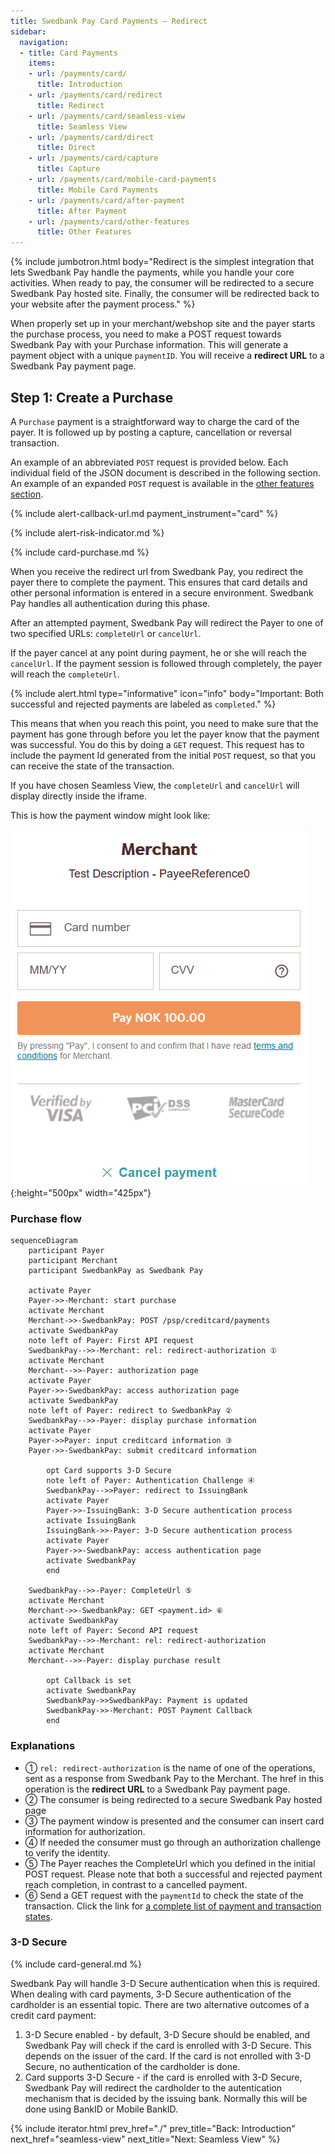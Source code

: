 ```yaml
---
title: Swedbank Pay Card Payments – Redirect
sidebar:
  navigation:
  - title: Card Payments
    items:
    - url: /payments/card/
      title: Introduction
    - url: /payments/card/redirect
      title: Redirect
    - url: /payments/card/seamless-view
      title: Seamless View
    - url: /payments/card/direct
      title: Direct
    - url: /payments/card/capture
      title: Capture
    - url: /payments/card/mobile-card-payments
      title: Mobile Card Payments
    - url: /payments/card/after-payment
      title: After Payment
    - url: /payments/card/other-features
      title: Other Features
---
```


{% include jumbotron.html body="Redirect is the simplest integration that
lets Swedbank Pay handle the payments, while
you handle your core activities. When ready to pay, the consumer will be
redirected to a secure Swedbank Pay hosted site. Finally, the consumer will be
redirected back to your website after the payment process." %}

When properly set up in your merchant/webshop site and the payer starts the
purchase process, you need to make a POST request towards Swedbank Pay with
your Purchase information. This will generate a payment object with a unique
`paymentID`. You will receive a **redirect URL** to a Swedbank Pay payment
page.

## Step 1: Create a Purchase

A `Purchase` payment is a straightforward way to charge the card of the payer.
It is followed up by posting a capture, cancellation or reversal transaction.

An example of an abbreviated `POST` request is provided below.
Each individual field of the JSON document is described in the following section.
An example of an expanded `POST` request is available in the
[other features section][purchase].

{% include alert-callback-url.md payment_instrument="card" %}

{% include alert-risk-indicator.md %}

{% include card-purchase.md %}

When you receive the redirect url from Swedbank Pay, you redirect the
payer there to complete the payment. This ensures that card details and other
personal information is entered in a secure environment. Swedbank Pay handles
all authentication during this phase.

After an attempted payment, Swedbank Pay will redirect the Payer to one of two
specified URLs: `completeUrl` or `cancelUrl`.

If the payer cancel at any point during payment, he or she will reach the
`cancelUrl`. If the payment session is followed through completely, the payer
will reach the `completeUrl`.

{% include alert.html type="informative" icon="info" body="Important: Both
successful and rejected payments are labeled as `completed`." %}

This means that when you reach this point, you need to make sure that the
payment has gone through before you let the payer know that the payment was
successful. You do this by doing a `GET` request. This request has to include the
payment Id generated from the initial `POST` request, so that you can receive the
state of the transaction.

If you have chosen Seamless View, the `completeUrl` and `cancelUrl` will display
directly inside the iframe.

This is how the payment window might look like:

![screenshot of the redirect card payment page][card-payment]{:height="500px" width="425px"}

### Purchase flow

```mermaid
sequenceDiagram
    participant Payer
    participant Merchant
    participant SwedbankPay as Swedbank Pay

    activate Payer
    Payer->>-Merchant: start purchase
    activate Merchant
    Merchant->>-SwedbankPay: POST /psp/creditcard/payments
    activate SwedbankPay
    note left of Payer: First API request
    SwedbankPay-->>-Merchant: rel: redirect-authorization ①
    activate Merchant
    Merchant-->>-Payer: authorization page
    activate Payer
    Payer->>-SwedbankPay: access authorization page
    activate SwedbankPay
    note left of Payer: redirect to SwedbankPay ②
    SwedbankPay-->>-Payer: display purchase information
    activate Payer
    Payer->>Payer: input creditcard information ③
    Payer->>-SwedbankPay: submit creditcard information

        opt Card supports 3-D Secure
        note left of Payer: Authentication Challenge ④
        SwedbankPay-->>Payer: redirect to IssuingBank
        activate Payer
        Payer->>-IssuingBank: 3-D Secure authentication process
        activate IssuingBank
        IssuingBank->>-Payer: 3-D Secure authentication process
        activate Payer
        Payer->>-SwedbankPay: access authentication page
        activate SwedbankPay
        end

    SwedbankPay-->>-Payer: CompleteUrl ⑤
    activate Merchant
    Merchant->>-SwedbankPay: GET <payment.id> ⑥
    activate SwedbankPay
    note left of Payer: Second API request
    SwedbankPay-->>-Merchant: rel: redirect-authorization
    activate Merchant
    Merchant-->>-Payer: display purchase result

        opt Callback is set
        activate SwedbankPay
        SwedbankPay->>SwedbankPay: Payment is updated
        SwedbankPay->>-Merchant: POST Payment Callback
        end
```

### Explanations

* ① `rel: redirect-authorization` is the name of one of the operations, sent as
  a response from Swedbank Pay to the Merchant. The href in this operation is
  the **redirect URL** to a Swedbank Pay payment page.
* ② The consumer is being redirected to a secure Swedbank Pay hosted page
* ③ The payment window is presented and the consumer can insert card information
  for authorization.
* ④ If needed the consumer must go through an authorization challenge to verify
  the identity.
* ⑤ The Payer reaches the CompleteUrl which you defined in the initial POST
  request. Please note that both a successful and rejected payment reach
  completion, in contrast to a cancelled payment.
* ⑥ Send a GET request with the `paymentId` to check the state of the
  transaction. Click the link for [a complete list of payment and transaction
  states][payment-transaction-states].

### 3-D Secure

{% include card-general.md %}

Swedbank Pay will handle 3-D Secure authentication when this is required.
When dealing with card payments, 3-D Secure authentication of the
cardholder is an essential topic. There are two alternative outcomes of a credit
card payment:

1. 3-D Secure enabled - by default, 3-D Secure should be enabled, and Swedbank
   Pay will check if the card is enrolled with 3-D Secure. This depends on the
   issuer of the card. If the card is not enrolled with 3-D Secure, no
   authentication of the cardholder is done.
2. Card supports 3-D Secure - if the card is enrolled with 3-D Secure, Swedbank
   Pay will redirect the cardholder to the autentication mechanism that is
   decided by the issuing bank. Normally this will be done using BankID or
   Mobile BankID.

{% include iterator.html prev_href="./" prev_title="Back: Introduction"
next_href="seamless-view" next_title="Next: Seamless View" %}

[abort]: /payments/card/other-features#abort
[callback]: /payments/card/other-features#callback
[cancel]: /payments/card/after-payment#cancellations
[capture]: /payments/card/capture
[create-payment]: /payments/card/other-features#create-payment
[expansion]: /home/technical-information#expansion
[payee-reference]: /payments/card/other-features#payee-reference
[payout]: /payments/card/other-features#payout
[purchase]: /payments/card/other-features#purchase
[price-resource]: /payments/card/other-features#prices
[recur]: /payments/card/other-features#recur
[reversal]: /payments/card/after-payment#reversals
[card-payment]: /assets/img/payments/card-payment.png
[verify]: /payments/card/other-features#verify
[user-agent-definition]: https://en.wikipedia.org/wiki/User_agent
[payment-transaction-states]: /payments/card/other-features#payment-states-and-transaction-states

